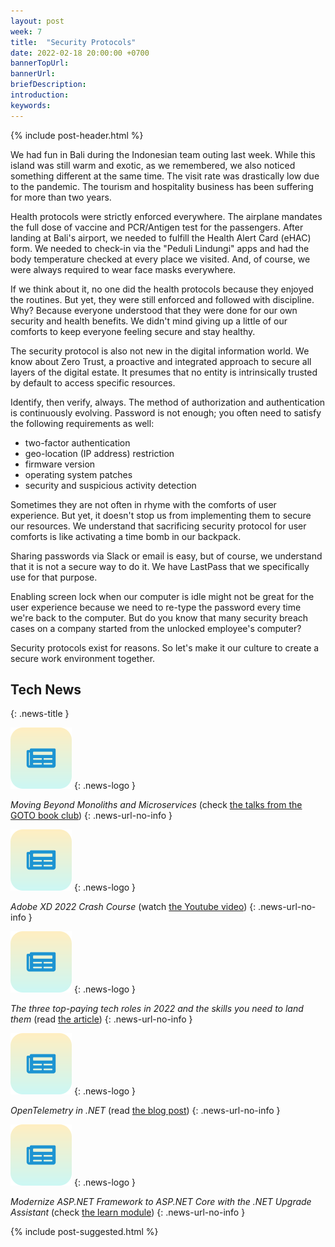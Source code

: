 ```yaml
---
layout: post
week: 7
title:  "Security Protocols"
date: 2022-02-18 20:00:00 +0700
bannerTopUrl: 
bannerUrl: 
briefDescription: 
introduction:
keywords:
---
```


{% include post-header.html %}

We had fun in Bali during the Indonesian team outing last week. While this island was still warm and exotic, as we remembered, we also noticed something different at the same time. The visit rate was drastically low due to the pandemic. The tourism and hospitality business has been suffering for more than two years.

Health protocols were strictly enforced everywhere. The airplane mandates the full dose of vaccine and PCR/Antigen test for the passengers. After landing at Bali's airport, we needed to fulfill the Health Alert Card (eHAC) form. We needed to check-in via the "Peduli Lindungi" apps and had the body temperature checked at every place we visited. And, of course, we were always required to wear face masks everywhere.

If we think about it, no one did the health protocols because they enjoyed the routines. But yet, they were still enforced and followed with discipline. Why? Because everyone understood that they were done for our own security and health benefits. We didn't mind giving up a little of our comforts to keep everyone feeling secure and stay healthy.

The security protocol is also not new in the digital information world. We know about Zero Trust, a proactive and integrated approach to secure all layers of the digital estate. It presumes that no entity is intrinsically trusted by default to access specific resources. 

Identify, then verify, always. The method of authorization and authentication is continuously evolving. Password is not enough; you often need to satisfy the following requirements as well:
- two-factor authentication
- geo-location (IP address) restriction
- firmware version
- operating system patches
- security and suspicious activity detection

Sometimes they are not often in rhyme with the comforts of user experience. But yet, it doesn't stop us from implementing them to secure our resources. We understand that sacrificing security protocol for user comforts is like activating a time bomb in our backpack.

Sharing passwords via Slack or email is easy, but of course, we understand that it is not a secure way to do it. We have LastPass that we specifically use for that purpose.

Enabling screen lock when our computer is idle might not be great for the user experience because we need to re-type the password every time we're back to the computer. But do you know that many security breach cases on a company started from the unlocked employee's computer?

Security protocols exist for reasons. So let's make it our culture to create a secure work environment together.

## Tech News
{: .news-title }

![memo](/assets/images/tech-news.svg)
{: .news-logo }

*Moving Beyond Monoliths and Microservices* (check [the talks from the GOTO book club](https://gotopia.tech/bookclub/episodes/moving-beyond-monoliths-microservices))
{: .news-url-no-info }

![memo](/assets/images/tech-news.svg)
{: .news-logo }

*Adobe XD 2022 Crash Course* (watch [the Youtube video](https://youtu.be/oo5EoelQ_DQ))
{: .news-url-no-info }

![memo](/assets/images/tech-news.svg)
{: .news-logo }

*The three top-paying tech roles in 2022 and the skills you need to land them* (read [the article](https://stackoverflow.blog/2022/02/09/the-three-top-paying-tech-roles-in-2022-and-the-skills-you-need-to-land-them/))
{: .news-url-no-info }

![memo](/assets/images/tech-news.svg)
{: .news-logo }

*OpenTelemetry in .NET* (read [the blog post](https://rafaelldi.blog/posts/open-telemetry-in-dotnet/))
{: .news-url-no-info }

![memo](/assets/images/tech-news.svg)
{: .news-logo }

*Modernize ASP.NET Framework to ASP.NET Core with the .NET Upgrade Assistant* (check [the learn module](https://docs.microsoft.com/en-us/learn/modules/modernize-aspnet-framework-to-core/))
{: .news-url-no-info }

{% include post-suggested.html %}
